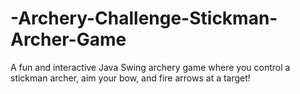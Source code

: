 # -Archery-Challenge-Stickman-Archer-Game
A fun and interactive Java Swing archery game where you control a stickman archer, aim your bow, and fire arrows at a target!
